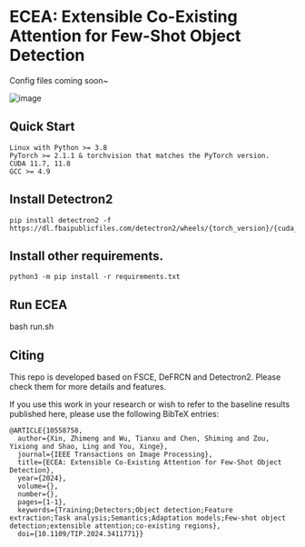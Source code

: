 # ECEA: Extensible Co-Existing Attention for Few-Shot Object Detection

Config files coming soon~

![image](https://github.com/zhimengXin/ECEA/assets/162425451/cd519983-439c-43e2-ad4b-489b5e7a7f3f)

## Quick Start

```
Linux with Python >= 3.8
PyTorch >= 2.1.1 & torchvision that matches the PyTorch version.
CUDA 11.7, 11.8
GCC >= 4.9
```
## Install Detectron2
```
pip install detectron2 -f https://dl.fbaipublicfiles.com/detectron2/wheels/{torch_version}/{cuda_version}/index.html
```
## Install other requirements.

```
python3 -m pip install -r requirements.txt
```

## Run ECEA

bash run.sh

## Citing

This repo is developed based on FSCE, DeFRCN and Detectron2. Please check them for more details and features.

If you use this work in your research or wish to refer to the baseline results published here, please use the following BibTeX entries:
```
@ARTICLE{10558758,
  author={Xin, Zhimeng and Wu, Tianxu and Chen, Shiming and Zou, Yixiong and Shao, Ling and You, Xinge},
  journal={IEEE Transactions on Image Processing}, 
  title={ECEA: Extensible Co-Existing Attention for Few-Shot Object Detection}, 
  year={2024},
  volume={},
  number={},
  pages={1-1},
  keywords={Training;Detectors;Object detection;Feature extraction;Task analysis;Semantics;Adaptation models;Few-shot object detection;extensible attention;co-existing regions},
  doi={10.1109/TIP.2024.3411771}}
```
